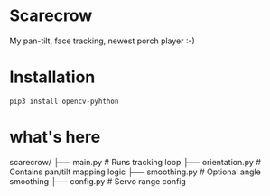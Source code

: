 # Scarecrow
My pan-tilt, face tracking, newest porch player :-)

# Installation
`pip3 install opencv-pyhthon`

# what's here
scarecrow/
├── main.py               # Runs tracking loop
├── orientation.py        # Contains pan/tilt mapping logic
├── smoothing.py          # Optional angle smoothing
├── config.py             # Servo range config
